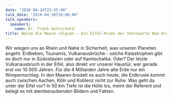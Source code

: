 ```yaml
---
date: "2016-08-24T23:35:00"
talk_date: "2010-04-30T20:00:00"
talk_speakers:
  speaker1:
    name: Dr. Frank Gottschald
title: Warum die Maare rülpsen - Ein Eifel-Krimi der Sternwarte Bad Kreuznach
---
```


Wir wiegen uns an Rhein und Nahe in Sicherheit, was unseren Planeten angeht. Erdbeben, Tsunamis, Vulkanausbrüche - solche Katastrophen gibt es doch nur in Südostasien oder auf Kamtschatka. Oder? Der letzte Vulkanausbruch in der Eifel, also direkt vor unserer Haustür, war gerade erst vor 10 000 Jahren. Für die 4 Milliarden Jahre alte Erde nur ein Wimpernschlag. In den Maaren brodelt es auch heute, die Erdkruste kommt auch zwischen Aachen, Köln und Koblenz nicht zur Ruhe. Was geht da unter der Eifel vor? In 50 km Tiefe ist die Hölle los, meint der Referent und belegt es mit atemberaubenden Bildern und Fakten.
